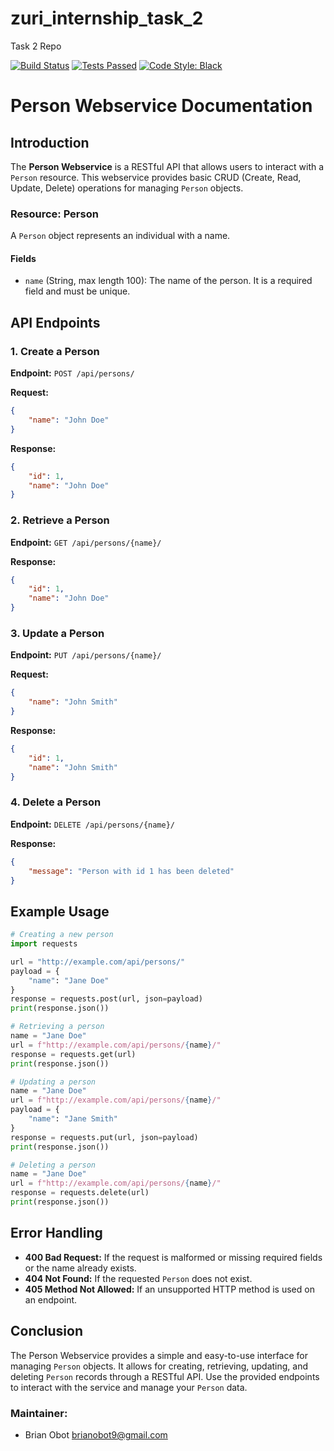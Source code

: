# zuri_internship_task_2

Task 2 Repo

[![Build Status](https://img.shields.io/badge/Build-Passing-brightgreen.svg)](https://github.com/brianobot/zuri_internship_task_2)
[![Tests Passed](https://img.shields.io/badge/Tests-Passed-brightgreen.svg)](https://your-test-results-url)
[![Code Style: Black](https://img.shields.io/badge/Code%20Style-Black-000000.svg)](https://github.com/psf/black)


# Person Webservice Documentation

## Introduction

The **Person Webservice** is a RESTful API that allows users to interact with a `Person` resource. This webservice provides basic CRUD (Create, Read, Update, Delete) operations for managing `Person` objects.

### Resource: Person

A `Person` object represents an individual with a name.

#### Fields

- `name` (String, max length 100): The name of the person. It is a required field and must be unique.

## API Endpoints

### 1. Create a Person

**Endpoint:** `POST /api/persons/`

**Request:**
```json
{
    "name": "John Doe"
}
```

**Response:**
```json
{
    "id": 1,
    "name": "John Doe"
}
```

### 2. Retrieve a Person

**Endpoint:** `GET /api/persons/{name}/`

**Response:**
```json
{
    "id": 1,
    "name": "John Doe"
}
```

### 3. Update a Person

**Endpoint:** `PUT /api/persons/{name}/`

**Request:**
```json
{
    "name": "John Smith"
}
```

**Response:**
```json
{
    "id": 1,
    "name": "John Smith"
}
```

### 4. Delete a Person

**Endpoint:** `DELETE /api/persons/{name}/`

**Response:**
```json
{
    "message": "Person with id 1 has been deleted"
}
```


## Example Usage

```python
# Creating a new person
import requests

url = "http://example.com/api/persons/"
payload = {
    "name": "Jane Doe"
}
response = requests.post(url, json=payload)
print(response.json())

# Retrieving a person
name = "Jane Doe"
url = f"http://example.com/api/persons/{name}/"
response = requests.get(url)
print(response.json())

# Updating a person
name = "Jane Doe"
url = f"http://example.com/api/persons/{name}/"
payload = {
    "name": "Jane Smith"
}
response = requests.put(url, json=payload)
print(response.json())

# Deleting a person
name = "Jane Doe"
url = f"http://example.com/api/persons/{name}/"
response = requests.delete(url)
print(response.json())
```

## Error Handling

- **400 Bad Request:** If the request is malformed or missing required fields or the name already exists.
- **404 Not Found:** If the requested `Person` does not exist.
- **405 Method Not Allowed:** If an unsupported HTTP method is used on an endpoint.

## Conclusion

The Person Webservice provides a simple and easy-to-use interface for managing `Person` objects. It allows for creating, retrieving, updating, and deleting `Person` records through a RESTful API. Use the provided endpoints to interact with the service and manage your `Person` data.

### Maintainer:
- Brian Obot <brianobot9@gmail.com>